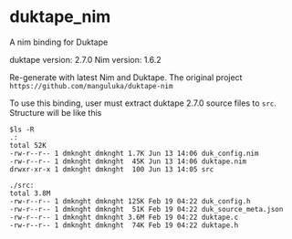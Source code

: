 # duktape_nim
A nim binding for Duktape


duktape version: 2.7.0
Nim version: 1.6.2

Re-generate with latest Nim and Duktape. The original project `https://github.com/manguluka/duktape-nim`

To use this binding, user must extract duktape 2.7.0 source files to `src`. Structure will be like this
```
$ls -R        
.:
total 52K
-rw-r--r-- 1 dmknght dmknght 1.7K Jun 13 14:06 duk_config.nim
-rw-r--r-- 1 dmknght dmknght  45K Jun 13 14:06 duktape.nim
drwxr-xr-x 1 dmknght dmknght  100 Jun 13 14:05 src

./src:
total 3.8M
-rw-r--r-- 1 dmknght dmknght 125K Feb 19 04:22 duk_config.h
-rw-r--r-- 1 dmknght dmknght  51K Feb 19 04:22 duk_source_meta.json
-rw-r--r-- 1 dmknght dmknght 3.6M Feb 19 04:22 duktape.c
-rw-r--r-- 1 dmknght dmknght  74K Feb 19 04:22 duktape.h
```
